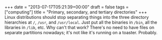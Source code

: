 +++
date = "2013-07-17T05:21:39+00:00"
draft = false
tags = ["computing"]
title = "Primary, secondary, and tertiary directories"
+++
Linux distributions should stop separating things into the three directory hierarchies at `/`, `/usr`, and `/usr/local`. Just put all the binaries in `/bin`, all the libraries in `/lib`, etc. Why can't that work? There's no need to have files on separate partitions nowadays; it's not like it's running on a toaster. Probably.